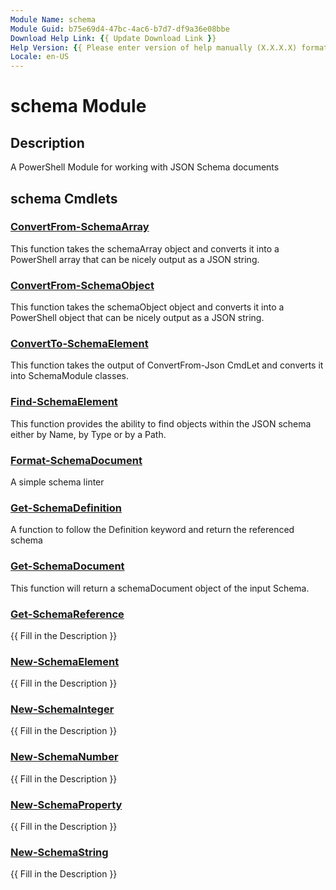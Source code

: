 ```yaml
---
Module Name: schema
Module Guid: b75e69d4-47bc-4ac6-b7d7-df9a36e08bbe
Download Help Link: {{ Update Download Link }}
Help Version: {{ Please enter version of help manually (X.X.X.X) format }}
Locale: en-US
---
```


# schema Module
## Description
A PowerShell Module for working with JSON Schema documents

## schema Cmdlets
### [ConvertFrom-SchemaArray](ConvertFrom-SchemaArray.md)
This function takes the schemaArray object and converts it into a PowerShell array
that can be nicely output as a JSON string.

### [ConvertFrom-SchemaObject](ConvertFrom-SchemaObject.md)
This function takes the schemaObject object and converts it into a PowerShell object
that can be nicely output as a JSON string.

### [ConvertTo-SchemaElement](ConvertTo-SchemaElement.md)
This function takes the output of ConvertFrom-Json CmdLet and converts it into
SchemaModule classes.

### [Find-SchemaElement](Find-SchemaElement.md)
This function provides the ability to find objects within the JSON schema either
by Name, by Type or by a Path.

### [Format-SchemaDocument](Format-SchemaDocument.md)
A simple schema linter

### [Get-SchemaDefinition](Get-SchemaDefinition.md)
A function to follow the Definition keyword and return the referenced schema

### [Get-SchemaDocument](Get-SchemaDocument.md)
This function will return a schemaDocument object of the input Schema.

### [Get-SchemaReference](Get-SchemaReference.md)
{{ Fill in the Description }}

### [New-SchemaElement](New-SchemaElement.md)
{{ Fill in the Description }}

### [New-SchemaInteger](New-SchemaInteger.md)
{{ Fill in the Description }}

### [New-SchemaNumber](New-SchemaNumber.md)
{{ Fill in the Description }}

### [New-SchemaProperty](New-SchemaProperty.md)
{{ Fill in the Description }}

### [New-SchemaString](New-SchemaString.md)
{{ Fill in the Description }}

